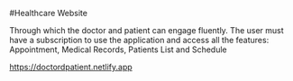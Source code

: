 #Healthcare Website




Through which the doctor and patient can engage fluently.
The user must have a subscription to use the application and access all the features: Appointment, Medical Records, Patients List and Schedule

https://doctordpatient.netlify.app
